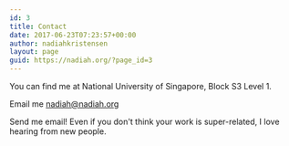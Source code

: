 ```yaml
---
id: 3
title: Contact
date: 2017-06-23T07:23:57+00:00
author: nadiahkristensen
layout: page
guid: https://nadiah.org/?page_id=3
---
```


You can find me at National University of Singapore, Block S3 Level 1.

Email me nadiah@nadiah.org

Send me email! Even if you don't think your work is super-related, I love hearing from new people.
